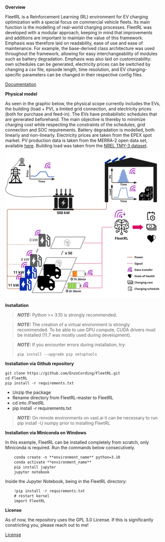 **Overview**

FleetRL is a Reinforcement Learning (RL) environment for EV charging optimization with a 
special focus on commercial vehicle fleets. Its main function is the modelling of real-world
charging processes. FleetRL was developed with a modular approach, keeping in mind that
improvements and additions are important to maintain the value of this framework.
Emphasis was therefore laid on readability, ease of use and ease of maintenance.
For example, the base-derived class architecture was used throughout the framework,
allowing for easy interchangeability of modules such as battery degradation. Emphasis was also
laid on customizability: own schedules can be generated,
electricity prices can be switched by changing a csv file, episode length, time
resolution, and EV charging-specific parameters can be changed in their respective config files.

[Documentation](https://fleetrl.readthedocs.io/)


**Physical model**

As seen in the graphic below, the physical scope currently includes the EVs, 
the building (load + PV), a limited grid connection, and electricity prices
(both for purchase and feed-in). The EVs have probabilistic schedules that are 
generated beforehand. The main objective is thereby to minimize charging cost
while respecting the constraints of the schedules, grid connection and SOC requirements.
Battery degradation is modelled, both linearly and non-linearly.
Electricity prices are taken from the EPEX spot market. PV production data is taken
from the MERRA-2 open data set, available [here](https://www.renewables.ninja/).
Building load was taken from the [NREL TMY-3 dataset](https://doi.org/10.25984/1876417).

<img width="600" src="https://github.com/EnzoCording/FleetRL/blob/master/FleetRL_overview.jpg">

**Installation**

> **_NOTE:_**  Python >= 3.10 is strongly recommended.

> **_NOTE:_**  The creation of a virtual environment is strongly recommended.
> To be able to use GPU compute, CUDA drivers must be installed
> (11.7 was mostly used during development).

> **_NOTE:_** If you encounter errors during installation, try:
>```
>pip install --upgrade pip setuptools
>```

**Installation via Github repository**

```
git clone https://github.com/EnzoCording/FleetRL.git
cd FleetRL
pip install -r requirements.txt
```

- Unzip the package
- Rename directory from FleetRL-master to FleetRL
- cd into /FleetRL
- pip install -r requirements.txt

> **_NOTE:_** On remote environments on vast.ai it can be necessary to run 
> pip install -U numpy prior to installing FleetRL

**Installation via Miniconda on Windows**

In this example, FleetRL can be installed completely from scratch, only Miniconda is required.
Run the commands below consecutively.

```
    conda create -n **environment_name** python=3.10
    conda activate **environment_name**
    pip install jupyter
    jupyter notebook
```

Inside the Jupyter Notebook, being in the FleetRL directory:

```
    !pip install -r requirements.txt
    # restart kernel
    import FleetRL
```
**License**

As of now, the repository uses the GPL 3.0 License. If this is
significantly constricting you, please reach out to me!

[License](LICENSE)
